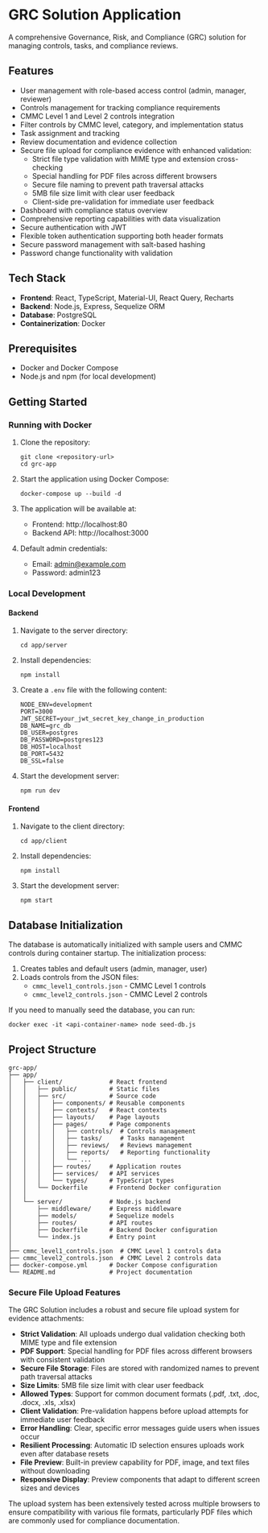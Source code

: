 # GRC Solution Application

A comprehensive Governance, Risk, and Compliance (GRC) solution for managing controls, tasks, and compliance reviews.

## Features

- User management with role-based access control (admin, manager, reviewer)
- Controls management for tracking compliance requirements
- CMMC Level 1 and Level 2 controls integration
- Filter controls by CMMC level, category, and implementation status
- Task assignment and tracking
- Review documentation and evidence collection
- Secure file upload for compliance evidence with enhanced validation:
  - Strict file type validation with MIME type and extension cross-checking
  - Special handling for PDF files across different browsers
  - Secure file naming to prevent path traversal attacks
  - 5MB file size limit with clear user feedback
  - Client-side pre-validation for immediate user feedback
- Dashboard with compliance status overview
- Comprehensive reporting capabilities with data visualization
- Secure authentication with JWT
- Flexible token authentication supporting both header formats
- Secure password management with salt-based hashing
- Password change functionality with validation

## Tech Stack

- **Frontend**: React, TypeScript, Material-UI, React Query, Recharts
- **Backend**: Node.js, Express, Sequelize ORM
- **Database**: PostgreSQL
- **Containerization**: Docker

## Prerequisites

- Docker and Docker Compose
- Node.js and npm (for local development)

## Getting Started

### Running with Docker

1. Clone the repository:
   ```
   git clone <repository-url>
   cd grc-app
   ```

2. Start the application using Docker Compose:
   ```
   docker-compose up --build -d
   ```

3. The application will be available at:
   - Frontend: http://localhost:80
   - Backend API: http://localhost:3000

4. Default admin credentials:
   - Email: admin@example.com
   - Password: admin123

### Local Development

#### Backend

1. Navigate to the server directory:
   ```
   cd app/server
   ```

2. Install dependencies:
   ```
   npm install
   ```

3. Create a `.env` file with the following content:
   ```
   NODE_ENV=development
   PORT=3000
   JWT_SECRET=your_jwt_secret_key_change_in_production
   DB_NAME=grc_db
   DB_USER=postgres
   DB_PASSWORD=postgres123
   DB_HOST=localhost
   DB_PORT=5432
   DB_SSL=false
   ```

4. Start the development server:
   ```
   npm run dev
   ```

#### Frontend

1. Navigate to the client directory:
   ```
   cd app/client
   ```

2. Install dependencies:
   ```
   npm install
   ```

3. Start the development server:
   ```
   npm start
   ```

## Database Initialization

The database is automatically initialized with sample users and CMMC controls during container startup. The initialization process:

1. Creates tables and default users (admin, manager, user)
2. Loads controls from the JSON files:
   - `cmmc_level1_controls.json` - CMMC Level 1 controls
   - `cmmc_level2_controls.json` - CMMC Level 2 controls

If you need to manually seed the database, you can run:

```
docker exec -it <api-container-name> node seed-db.js
```

## Project Structure

```
grc-app/
├── app/
│   ├── client/             # React frontend
│   │   ├── public/         # Static files
│   │   ├── src/            # Source code
│   │   │   ├── components/ # Reusable components
│   │   │   ├── contexts/   # React contexts
│   │   │   ├── layouts/    # Page layouts
│   │   │   ├── pages/      # Page components
│   │   │   │   ├── controls/  # Controls management
│   │   │   │   ├── tasks/     # Tasks management
│   │   │   │   ├── reviews/   # Reviews management
│   │   │   │   ├── reports/   # Reporting functionality
│   │   │   │   └── ...
│   │   │   ├── routes/     # Application routes
│   │   │   ├── services/   # API services
│   │   │   └── types/      # TypeScript types
│   │   └── Dockerfile      # Frontend Docker configuration
│   │
│   └── server/             # Node.js backend
│       ├── middleware/     # Express middleware
│       ├── models/         # Sequelize models
│       ├── routes/         # API routes
│       ├── Dockerfile      # Backend Docker configuration
│       └── index.js        # Entry point
│
├── cmmc_level1_controls.json  # CMMC Level 1 controls data
├── cmmc_level2_controls.json  # CMMC Level 2 controls data
├── docker-compose.yml      # Docker Compose configuration
└── README.md               # Project documentation
```

### Secure File Upload Features

The GRC Solution includes a robust and secure file upload system for evidence attachments:

* **Strict Validation**: All uploads undergo dual validation checking both MIME type and file extension 
* **PDF Support**: Special handling for PDF files across different browsers with consistent validation
* **Secure File Storage**: Files are stored with randomized names to prevent path traversal attacks
* **Size Limits**: 5MB file size limit with clear user feedback 
* **Allowed Types**: Support for common document formats (.pdf, .txt, .doc, .docx, .xls, .xlsx)
* **Client Validation**: Pre-validation happens before upload attempts for immediate user feedback
* **Error Handling**: Clear, specific error messages guide users when issues occur
* **Resilient Processing**: Automatic ID selection ensures uploads work even after database resets
* **File Preview**: Built-in preview capability for PDF, image, and text files without downloading
* **Responsive Display**: Preview components that adapt to different screen sizes and devices

The upload system has been extensively tested across multiple browsers to ensure compatibility with various file formats, particularly PDF files which are commonly used for compliance documentation.